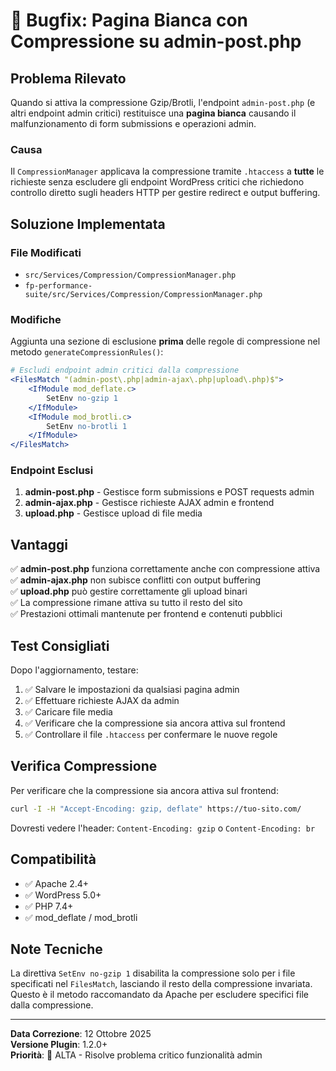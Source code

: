 # 🔧 Bugfix: Pagina Bianca con Compressione su admin-post.php

## Problema Rilevato

Quando si attiva la compressione Gzip/Brotli, l'endpoint `admin-post.php` (e altri endpoint admin critici) restituisce una **pagina bianca** causando il malfunzionamento di form submissions e operazioni admin.

### Causa

Il `CompressionManager` applicava la compressione tramite `.htaccess` a **tutte** le richieste senza escludere gli endpoint WordPress critici che richiedono controllo diretto sugli headers HTTP per gestire redirect e output buffering.

## Soluzione Implementata

### File Modificati

- `src/Services/Compression/CompressionManager.php`
- `fp-performance-suite/src/Services/Compression/CompressionManager.php`

### Modifiche

Aggiunta una sezione di esclusione **prima** delle regole di compressione nel metodo `generateCompressionRules()`:

```apache
# Escludi endpoint admin critici dalla compressione
<FilesMatch "(admin-post\.php|admin-ajax\.php|upload\.php)$">
    <IfModule mod_deflate.c>
        SetEnv no-gzip 1
    </IfModule>
    <IfModule mod_brotli.c>
        SetEnv no-brotli 1
    </IfModule>
</FilesMatch>
```

### Endpoint Esclusi

1. **admin-post.php** - Gestisce form submissions e POST requests admin
2. **admin-ajax.php** - Gestisce richieste AJAX admin e frontend
3. **upload.php** - Gestisce upload di file media

## Vantaggi

✅ **admin-post.php** funziona correttamente anche con compressione attiva  
✅ **admin-ajax.php** non subisce conflitti con output buffering  
✅ **upload.php** può gestire correttamente gli upload binari  
✅ La compressione rimane attiva su tutto il resto del sito  
✅ Prestazioni ottimali mantenute per frontend e contenuti pubblici  

## Test Consigliati

Dopo l'aggiornamento, testare:

1. ✅ Salvare le impostazioni da qualsiasi pagina admin
2. ✅ Effettuare richieste AJAX da admin
3. ✅ Caricare file media
4. ✅ Verificare che la compressione sia ancora attiva sul frontend
5. ✅ Controllare il file `.htaccess` per confermare le nuove regole

## Verifica Compressione

Per verificare che la compressione sia ancora attiva sul frontend:

```bash
curl -I -H "Accept-Encoding: gzip, deflate" https://tuo-sito.com/
```

Dovresti vedere l'header: `Content-Encoding: gzip` o `Content-Encoding: br`

## Compatibilità

- ✅ Apache 2.4+
- ✅ WordPress 5.0+
- ✅ PHP 7.4+
- ✅ mod_deflate / mod_brotli

## Note Tecniche

La direttiva `SetEnv no-gzip 1` disabilita la compressione solo per i file specificati nel `FilesMatch`, lasciando il resto della compressione invariata. Questo è il metodo raccomandato da Apache per escludere specifici file dalla compressione.

---

**Data Correzione**: 12 Ottobre 2025  
**Versione Plugin**: 1.2.0+  
**Priorità**: 🔴 ALTA - Risolve problema critico funzionalità admin

